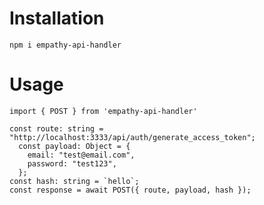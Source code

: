 # Installation

`npm i empathy-api-handler`

# Usage

```
import { POST } from 'empathy-api-handler'

const route: string = "http://localhost:3333/api/auth/generate_access_token";
  const payload: Object = {
    email: "test@email.com",
    password: "test123",
  };
const hash: string = `hello`;
const response = await POST({ route, payload, hash });
```
